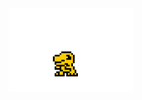 <img src="https://github.com/ljlm0402/ljlm0402/blob/images/avatar.gif?raw=true" width="200px" alt="agumon" />

<!--
<br />

<details>
<summary>
  details
</summary>

<br />

## 📊 Coding Stats

<img src="https://github.com/ljlm0402/ljlm0402/blob/master/images/stat.svg" alt="Alternative Text"/>

## 📈 GitHub Stats

<img src="https://github-readme-stats.vercel.app/api/top-langs/?username=ljlm0402&hide=java,html" align="center" alt="Most Used Languages" />

<img src="https://github-readme-stats.vercel.app/api?username=ljlm0402" align="center" alt="GitHub Stats" />

</details>

<br />

[![Hits](https://hits.seeyoufarm.com/api/count/incr/badge.svg?url=https%3A%2F%2Fgithub.com%2Fljlm0402%2Fhit-counter&count_bg=%23FFCC00&title_bg=%23000000&icon=pinboard.svg&icon_color=%23FFFFFF&title=visit&edge_flat=true)](https://hits.seeyoufarm.com)
-->
